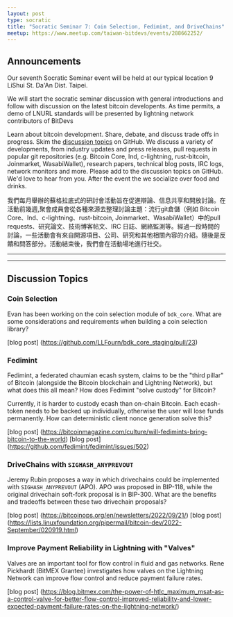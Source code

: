 ```yaml
---
layout: post
type: socratic
title: "Socratic Seminar 7: Coin Selection, Fedimint, and DriveChains"
meetup: https://www.meetup.com/taiwan-bitdevs/events/288662252/
---
```


## Announcements

Our seventh Socratic Seminar event will be held at our typical location 9 LiShui St. Da'An Dist. Taipei.

We will start the socratic seminar discussion with general introductions and follow with discussion on the latest bitcoin developents. As time permits, a demo of LNURL standards will be presented by lightning network contributors of BitDevs

Learn about bitcoin development. Share, debate, and discuss trade offs in progress. Skim the [discussion topics](https://github.com/TaiwanBitdevs/TaiwanBitdevs.github.io/pull/11) on GitHub. We discuss a variety of developments, from industry updates and press releases, pull requests in popular git repositories (e.g. Bitcoin Core, lnd, c-lightning, rust-bitcoin, Joinmarket, WasabiWallet), research papers, technical blog posts, IRC logs, network monitors and more. Please add to the discussion topics on GitHub. We'd love to hear from you. After the event the we socialize over food and drinks. 

我們每月舉辦的蘇格拉底式的研討會活動旨在促進辯論、信息共享和開放討論。在活動前幾週,聚會成員會從各種來源去整理討論主題：流行git倉儲（例如 Bitcoin Core、lnd、c-lightning、rust-bitcoin, Joinmarket、WasabiWallet）中的pull requests、研究論文、技術博客帖文、IRC 日誌、網絡監測等。經過一段時間的討論，一些活動會有來自開源項目、公司、研究和其他相關內容的介紹。隨後是反饋和問答部分。活動結束後，我們會在活動場地進行社交。

---
---

## Discussion Topics

### Coin Selection

Evan has been working on the coin selection module of `bdk_core`. What are some considerations and requirements when building a coin selection library?

[blog post] (https://github.com/LLFourn/bdk_core_staging/pull/23)

### Fedimint

Fedimint, a federated chaumian ecash system, claims to be the "third pillar" of Bitcoin (alongside the Bitcoin blockchain and Lightning Network), but what does this all mean? How does Fedimint "solve custody" for Bitcoin?

Currently, it is harder to custody ecash than on-chain Bitcoin. Each ecash-token needs to be backed up individually, otherwise the user will lose funds permanently. How can deterministic client nonce generation solve this?

[blog post] (https://bitcoinmagazine.com/culture/will-fedimints-bring-bitcoin-to-the-world)
[blog post] (https://github.com/fedimint/fedimint/issues/502)

### DriveChains with `SIGHASH_ANYPREVOUT`

Jeremy Rubin proposes a way in which drivechains could be implemented with `SIGHASH_ANYPREVOUT` (APO). APO was proposed in BIP-118, while the original drivechain soft-fork proposal is in BIP-300. What are the benefits and tradeoffs between these two drivechain proposals?

[blog post] (https://bitcoinops.org/en/newsletters/2022/09/21/)
[blog post] (https://lists.linuxfoundation.org/pipermail/bitcoin-dev/2022-September/020919.html)

### Improve Payment Reliability in Lightning with "Valves"

Valves are an important tool for flow control in fluid and gas networks. Rene Pickhardt (BitMEX Grantee) investigates how valves on the Lightning Network can improve flow control and reduce payment failure rates.

[blog post] (https://blog.bitmex.com/the-power-of-htlc_maximum_msat-as-a-control-valve-for-better-flow-control-improved-reliability-and-lower-expected-payment-failure-rates-on-the-lightning-network/)

